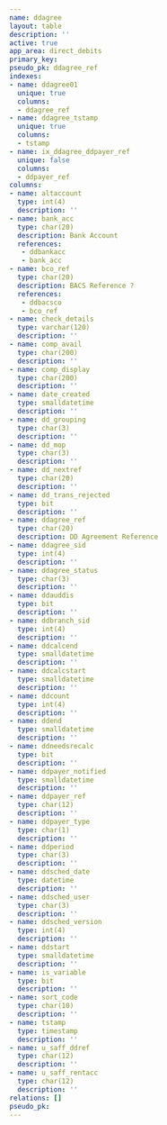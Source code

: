 ```yaml
---
name: ddagree
layout: table
description: ''
active: true
app_area: direct_debits
primary_key: 
pseudo_pk: ddagree_ref
indexes:
- name: ddagree01
  unique: true
  columns:
  - ddagree_ref
- name: ddagree_tstamp
  unique: true
  columns:
  - tstamp
- name: ix_ddagree_ddpayer_ref
  unique: false
  columns:
  - ddpayer_ref
columns:
- name: altaccount
  type: int(4)
  description: ''
- name: bank_acc
  type: char(20)
  description: Bank Account
  references:
   - ddbankacc
   - bank_acc
- name: bco_ref
  type: char(20)
  description: BACS Reference ?
  references:
   - ddbacsco
   - bco_ref
- name: check_details
  type: varchar(120)
  description: ''
- name: comp_avail
  type: char(200)
  description: ''
- name: comp_display
  type: char(200)
  description: ''
- name: date_created
  type: smalldatetime
  description: ''
- name: dd_grouping
  type: char(3)
  description: ''
- name: dd_mop
  type: char(3)
  description: ''
- name: dd_nextref
  type: char(20)
  description: ''
- name: dd_trans_rejected
  type: bit
  description: ''
- name: ddagree_ref
  type: char(20)
  description: DD Agreement Reference
- name: ddagree_sid
  type: int(4)
  description: ''
- name: ddagree_status
  type: char(3)
  description: ''
- name: ddauddis
  type: bit
  description: ''
- name: ddbranch_sid
  type: int(4)
  description: ''
- name: ddcalcend
  type: smalldatetime
  description: ''
- name: ddcalcstart
  type: smalldatetime
  description: ''
- name: ddcount
  type: int(4)
  description: ''
- name: ddend
  type: smalldatetime
  description: ''
- name: ddneedsrecalc
  type: bit
  description: ''
- name: ddpayer_notified
  type: smalldatetime
  description: ''
- name: ddpayer_ref
  type: char(12)
  description: ''
- name: ddpayer_type
  type: char(1)
  description: ''
- name: ddperiod
  type: char(3)
  description: ''
- name: ddsched_date
  type: datetime
  description: ''
- name: ddsched_user
  type: char(3)
  description: ''
- name: ddsched_version
  type: int(4)
  description: ''
- name: ddstart
  type: smalldatetime
  description: ''
- name: is_variable
  type: bit
  description: ''
- name: sort_code
  type: char(10)
  description: ''
- name: tstamp
  type: timestamp
  description: ''
- name: u_saff_ddref
  type: char(12)
  description: ''
- name: u_saff_rentacc
  type: char(12)
  description: ''
relations: []
pseudo_pk: 
---
```



